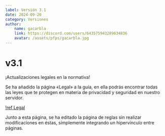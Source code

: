 ```yaml
---
label: Versión 3.1
date: 2024-09-20
category: Versiones
author:
    name: gacarbla
    link: https://discord.com/users/643575943289634836
    avatar: /assets/pfps/gacarbla.jpg
---
```


# v3.1

¡Actualizaciones legales en la normativa!

Se ha añadido la página «Legal» a la guía, en ella podrás encontrar todas las leyes que te protegen en materia de privacidad y seguridad en nuestro servidor.

[!ref Legal](../rules/laws/laws.md)

Junto a esta página, se ha editado la página de reglas sin realizar modificaciones en éstas, simplemente integrando un hipervínculo entre páginas.
